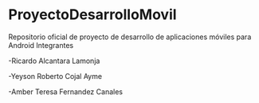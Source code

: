 # ProyectoDesarrolloMovil
Repositorio oficial de proyecto de desarrollo de aplicaciones móviles para Android 
Integrantes 

-Ricardo Alcantara Lamonja

-Yeyson Roberto Cojal Ayme

-Amber Teresa Fernandez Canales
